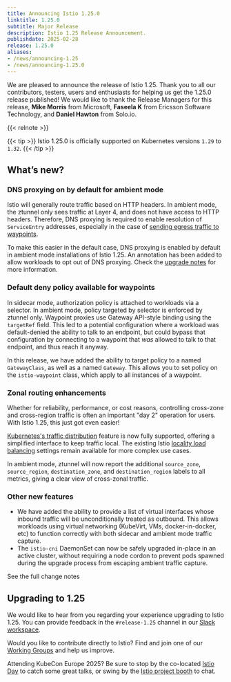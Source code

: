 ```yaml
---
title: Announcing Istio 1.25.0
linktitle: 1.25.0
subtitle: Major Release
description: Istio 1.25 Release Announcement.
publishdate: 2025-02-28
release: 1.25.0
aliases:
- /news/announcing-1.25
- /news/announcing-1.25.0
---
```


We are pleased to announce the release of Istio 1.25. Thank you to all our contributors, testers, users and enthusiasts for helping us get the 1.25.0 release published!
We would like to thank the Release Managers for this release, **Mike Morris** from Microsoft, **Faseela K** from Ericsson Software Technology, and **Daniel Hawton** from Solo.io.

{{< relnote >}}

{{< tip >}}
Istio 1.25.0 is officially supported on Kubernetes versions `1.29` to `1.32`.
{{< /tip >}}

## What’s new?

### DNS proxying on by default for ambient mode

Istio will generally route traffic based on HTTP headers. In ambient mode, the ztunnel only sees traffic at Layer 4, and does not have access to HTTP headers. Therefore, DNS proxying is required to enable resolution of `ServiceEntry` addresses, especially in the case of [sending egress traffic to waypoints](https://github.com/istio/istio/wiki/Troubleshooting-Istio-Ambient#scenario-ztunnel-is-not-sending-egress-traffic-to-waypoints).

To make this easier in the default case, DNS proxying is enabled by default in ambient mode installations of Istio 1.25.  An annotation has been added to allow workloads to opt out of DNS proxying. Check the [upgrade notes](upgrade-notes/#ambient-mode-dns-capture-on-by-default) for more information.

### Default deny policy available for waypoints

In sidecar mode, authorization policy is attached to workloads via a selector. In ambient mode, policy targeted by selector is enforced by ztunnel only. Waypoint proxies use Gateway API-style binding using the `targetRef` field. This led to a potential configuration where a workload was default-denied the ability to talk to an endpoint, but could bypass that configuration by connecting to a waypoint that _was_ allowed to talk to that endpoint, and thus reach it anyway.

In this release, we have added the ability to target policy to a named `GatewayClass`, as well as a named `Gateway`. This allows you to set policy on the `istio-waypoint` class, which apply to all instances of a waypoint.

### Zonal routing enhancements

Whether for reliability, performance, or cost reasons, controlling cross-zone and cross-region traffic is often an important "day 2" operation for users. With Istio 1.25, this just got even easier!

[Kubernetes's traffic distribution](https://kubernetes.io/docs/concepts/services-networking/service/#traffic-distribution) feature is now fully supported, offering a simplified interface to keep traffic local. The existing Istio [locality load balancing](/docs/tasks/traffic-management/locality-load-balancing/) settings remain available for more complex use cases.

In ambient mode, ztunnel will now report the additional `source_zone`, `source_region`, `destination_zone`, and `destination_region` labels to all metrics, giving a clear view of cross-zonal traffic.

### Other new features

- We have added the ability to provide a list of virtual interfaces whose inbound traffic will be unconditionally treated as outbound. This allows workloads using virtual networking (KubeVirt, VMs, docker-in-docker, etc) to function correctly with both sidecar and ambient mode traffic capture.
- The `istio-cni` DaemonSet can now be safely upgraded in-place in an active cluster, without requiring a node cordon to prevent pods spawned during the upgrade process from escaping ambient traffic capture.

See the full change notes

## Upgrading to 1.25

We would like to hear from you regarding your experience upgrading to Istio 1.25. You can provide feedback in the `#release-1.25` channel in our [Slack workspace](https://slack.istio.io/).

Would you like to contribute directly to Istio? Find and join one of our [Working Groups](https://github.com/istio/community/blob/master/WORKING-GROUPS.md) and help us improve.

Attending KubeCon Europe 2025? Be sure to stop by the co-located [Istio Day](https://events.linuxfoundation.org/kubecon-cloudnativecon-europe/co-located-events/istio-day/) to catch some great talks, or swing by the [Istio project booth](https://events.linuxfoundation.org/kubecon-cloudnativecon-europe/attend/venue-travel/) to chat.
